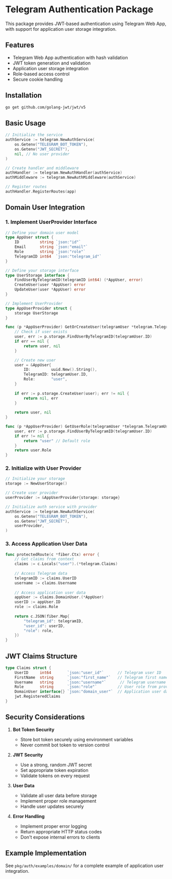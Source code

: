 # Telegram Authentication Package

This package provides JWT-based authentication using Telegram Web App, with support for application user storage integration.

## Features
- Telegram Web App authentication with hash validation
- JWT token generation and validation
- Application user storage integration
- Role-based access control
- Secure cookie handling

## Installation

```bash
go get github.com/golang-jwt/jwt/v5
```

## Basic Usage

```go
// Initialize the service
authService := telegram.NewAuthService(
    os.Getenv("TELEGRAM_BOT_TOKEN"),
    os.Getenv("JWT_SECRET"),
    nil, // No user provider
)

// Create handler and middleware
authHandler := telegram.NewAuthHandler(authService)
authMiddleware := telegram.NewAuthMiddleware(authService)

// Register routes
authHandler.RegisterRoutes(app)
```

## Domain User Integration

### 1. Implement UserProvider Interface

```go
// Define your domain user model
type AppUser struct {
    ID         string `json:"id"`
    Email      string `json:"email"`
    Role       string `json:"role"`
    TelegramID int64  `json:"telegram_id"`
}

// Define your storage interface
type UserStorage interface {
    FindUserByTelegramID(telegramID int64) (*AppUser, error)
    CreateUser(user *AppUser) error
    UpdateUser(user *AppUser) error
}

// Implement UserProvider
type AppUserProvider struct {
    storage UserStorage
}

func (p *AppUserProvider) GetOrCreateUser(telegramUser *telegram.TelegramUser) (interface{}, error) {
    // Check if user exists
    user, err := p.storage.FindUserByTelegramID(telegramUser.ID)
    if err == nil {
        return user, nil
    }

    // Create new user
    user = &AppUser{
        ID:         uuid.New().String(),
        TelegramID: telegramUser.ID,
        Role:       "user",
    }
    
    if err := p.storage.CreateUser(user); err != nil {
        return nil, err
    }
    
    return user, nil
}

func (p *AppUserProvider) GetUserRole(telegramUser *telegram.TelegramUser) string {
    user, err := p.storage.FindUserByTelegramID(telegramUser.ID)
    if err != nil {
        return "user" // Default role
    }
    return user.Role
}
```

### 2. Initialize with User Provider

```go
// Initialize your storage
storage := NewUserStorage()

// Create user provider
userProvider := &AppUserProvider{storage: storage}

// Initialize auth service with provider
authService := telegram.NewAuthService(
    os.Getenv("TELEGRAM_BOT_TOKEN"),
    os.Getenv("JWT_SECRET"),
    userProvider,
)
```

### 3. Access Application User Data

```go
func protectedRoute(c *fiber.Ctx) error {
    // Get claims from context
    claims := c.Locals("user").(*telegram.Claims)
    
    // Access Telegram data
    telegramID := claims.UserID
    username := claims.Username
    
    // Access application user data
    appUser := claims.DomainUser.(*AppUser)
    userID := appUser.ID
    role := claims.Role
    
    return c.JSON(fiber.Map{
        "telegram_id": telegramID,
        "user_id": userID,
        "role": role,
    })
}
```

## JWT Claims Structure

```go
type Claims struct {
    UserID     int64       `json:"user_id"`      // Telegram user ID
    FirstName  string      `json:"first_name"`   // Telegram first name
    Username   string      `json:"username"`      // Telegram username
    Role       string      `json:"role"`         // User role from provider
    DomainUser interface{} `json:"domain_user"`  // Application user data
    jwt.RegisteredClaims
}
```

## Security Considerations

1. **Bot Token Security**
   - Store bot token securely using environment variables
   - Never commit bot token to version control

2. **JWT Security**
   - Use a strong, random JWT secret
   - Set appropriate token expiration
   - Validate tokens on every request

3. **User Data**
   - Validate all user data before storage
   - Implement proper role management
   - Handle user updates securely

4. **Error Handling**
   - Implement proper error logging
   - Return appropriate HTTP status codes
   - Don't expose internal errors to clients

## Example Implementation

See `pkg/auth/examples/domain/` for a complete example of application user integration. 